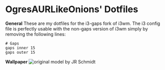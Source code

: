 # OgresAURLikeOnions' Dotfiles

**General**
These are my dotfiles for the i3-gaps fork of i3wm. The i3 config file is perfectly usable with the non-gaps version of i3wm simply by removing the following lines:

    # Gaps
    gaps inner 15
    gaps outer 15

**Wallpaper**
![original model by JR Schmidt](http://www.meh.ro/wp-content/uploads/2014/07/meh.ro11697_1.jpg)
